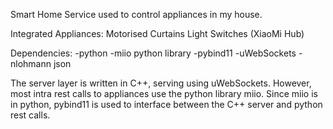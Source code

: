 Smart Home Service used to control appliances in my house.

Integrated Appliances:
Motorised Curtains
Light Switches (XiaoMi Hub)

Dependencies:
-python
-miio python library
-pybind11
-uWebSockets
-nlohmann json

The server layer is written in C++, serving using uWebSockets. However, most intra rest calls to appliances use the python library miio. Since miio is in python, pybind11 is used to interface between the C++ server and python rest calls.

